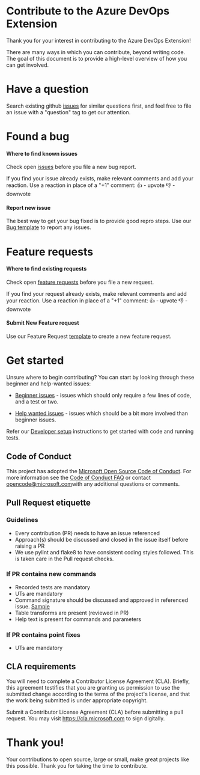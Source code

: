 # Contribute to the Azure DevOps Extension

Thank you for your interest in contributing to the Azure DevOps Extension!

There are many ways in which you can contribute, beyond writing code. The goal of this document is to provide a high-level overview of how you can get involved.

# Have a question

Search existing github [issues](https://github.com/Microsoft/azure-devops-cli-extension/issues?q=is%3Aopen+is%3Aissue+label%3Aquestion) for similar questions first, and feel free to file an issue with a "question" tag to get our attention.

# Found a bug

#### Where to find known issues

Check open [issues](https://github.com/Microsoft/azure-devops-cli-extension/issues?q=is%3Aopen+is%3Aissue+label%3Abug) before you file a new bug report.

If you find your issue already exists, make relevant comments and add your reaction. Use a reaction in place of a "+1" comment:
👍 - upvote
👎 - downvote

#### Report new issue

The best way to get your bug fixed is to provide good repro steps. Use our [Bug template](https://github.com/Microsoft/azure-devops-cli-extension/issues/new/choose) to report any issues.

# Feature requests

#### Where to find existing requests

Check open [feature requests](https://github.com/Microsoft/azure-devops-cli-extension/issues?q=is%3Aissue+is%3Aopen+label%3AFeature)  before you file a new request.

If you find your request already exists, make relevant comments and add your reaction. Use a reaction in place of a "+1" comment:
👍 - upvote
👎 - downvote

#### Submit New Feature request

Use our Feature Request [template](https://github.com/Microsoft/azure-devops-cli-extension/issues/new/choose) to create a new feature request.

# Get started

Unsure where to begin contributing? You can start by looking through these beginner and help-wanted issues:

- [Beginner issues](https://github.com/Microsoft/azure-devops-cli-extension/issues?q=is%3Aissue+is%3Aopen+label%3ABeginner) - issues which should only require a few lines of code, and a test or two.

- [Help wanted issues](https://github.com/Microsoft/azure-devops-cli-extension/issues?q=is%3Aissue+is%3Aopen+label%3A%22help+wanted%22) - issues which should be a bit more involved than beginner issues.

Refer our [Developer setup](./doc/dev_setup.md) instructions to get started with code and running tests.

## Code of Conduct

This project has adopted the [Microsoft Open Source Code of Conduct](https://opensource.microsoft.com/codeofconduct/). For more information see the [Code of Conduct FAQ](https://opensource.microsoft.com/codeofconduct/faq/) or contact [opencode@microsoft.com](mailto:opencode@microsoft.com)with any additional questions or comments.

## Pull Request etiquette 

### Guidelines

- Every contribution (PR) needs to have an issue referenced
- Approach(s) should be discussed and closed in the issue itself before raising a PR
- We use pylint and flake8 to have consistent coding styles followed. This is taken care in the Pull request checks.

### If PR contains new commands

- Recorded tests are mandatory
- UTs are mandatory
- Command signature should be discussed and approved in referenced issue. [Sample](https://github.com/Microsoft/azure-devops-cli-extension/issues/319)
- Table transforms are present (reviewed in PR)
- Help text is present for commands and parameters

### If PR contains point fixes

- UTs are mandatory

## CLA requirements

You will need to complete a Contributor License Agreement (CLA). Briefly, this agreement testifies that you are granting us permission to use the submitted change according to the terms of the project's license, and that the work being submitted is under appropriate copyright.

Submit a Contributor License Agreement (CLA) before submitting a pull request. You may visit https://cla.microsoft.com to sign digitally.

# Thank you!

Your contributions to open source, large or small, make great projects like this possible. Thank you for taking the time to contribute.